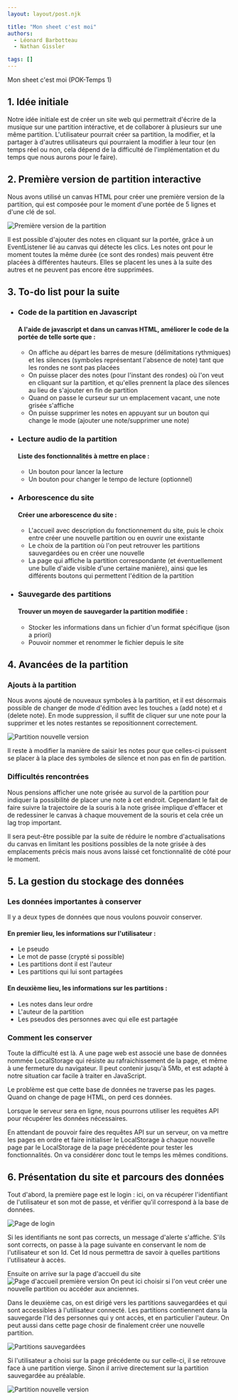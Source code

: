 ```yaml
---
layout: layout/post.njk

title: "Mon sheet c'est moi"
authors:
  - Léonard Barbotteau
  - Nathan Gissler

tags: []
---
```


<!-- début résumé -->

Mon sheet c'est moi (POK-Temps 1)

<!-- fin résumé -->

## 1. Idée initiale

Notre idée initiale est de créer un site web qui permettrait d'écrire de la musique sur une partition intéractive, et de collaborer à plusieurs sur une même partition. L'utilisateur pourrait créer sa partition, la modifier, et la partager à d'autres utilisateurs qui pourraient la modifier à leur tour (en temps réel ou non, cela dépend de la difficulté de l'implémentation et du temps que nous aurons pour le faire).

## 2. Première version de partition interactive

Nous avons utilisé un canvas HTML pour créer une première version de la partition, qui est composée pour le moment d'une portée de 5 lignes et d'une clé de sol.

![Première version de la partition](partition_premiere_version.png)

Il est possible d'ajouter des notes en cliquant sur la portée, grâce à un EventListener lié au canvas qui détecte les clics. Les notes ont pour le moment toutes la même durée (ce sont des rondes) mais peuvent être placées à différentes hauteurs. Elles se placent les unes à la suite des autres et ne peuvent pas encore être supprimées.

## 3. To-do list pour la suite

- ### Code de la partition en Javascript
  #### A l'aide de javascript et dans un canvas HTML, améliorer le code de la portée de telle sorte que :
    - On affiche au départ les barres de mesure (délimitations rythmiques) et les silences (symboles représentant l'absence de note) tant que les rondes ne sont pas placées
    - On puisse placer des notes (pour l'instant des rondes) où l'on veut en cliquant sur la partition, et qu'elles prennent la place des silences au lieu de s'ajouter en fin de partition
    - Quand on passe le curseur sur un emplacement vacant, une note grisée s'affiche
    - On puisse supprimer les notes en appuyant sur un bouton qui change le mode (ajouter une note/supprimer une note) 

- ### Lecture audio de la partition
  #### Liste des fonctionnalités à mettre en place :
    - Un bouton pour lancer la lecture
    - Un bouton pour changer le tempo de lecture (optionnel)

- ### Arborescence du site
  #### Créer une arborescence du site :
    - L'accueil avec description du fonctionnement du site, puis le choix entre créer une nouvelle partition ou en ouvrir une existante
    - Le choix de la partition où l'on peut retrouver les partitions sauvegardées ou en créer une nouvelle 
    - La page qui affiche la partition correspondante (et éventuellement une bulle d'aide visible d'une certaine manière), ainsi que les différents boutons qui permettent l'édition de la partition

- ### Sauvegarde des partitions
  #### Trouver un moyen de sauvegarder la partition modifiée :
    - Stocker les informations dans un fichier d'un format spécifique (json a priori)
    - Pouvoir nommer et renommer le fichier depuis le site

## 4. Avancées de la partition

### Ajouts à la partition

Nous avons ajouté de nouveaux symboles à la partition, et il est désormais possible de changer de mode d'édition avec les touches `a` (add note) et `d` (delete note). En mode suppression, il suffit de cliquer sur une note pour la supprimer et les notes restantes se repositionnent correctement.

![Partition nouvelle version](partition_nouvelle_version.png)

Il reste à modifier la manière de saisir les notes pour que celles-ci puissent se placer à la place des symboles de silence et non pas en fin de partition.

### Difficultés rencontrées

Nous pensions afficher une note grisée au survol de la partition pour indiquer la possibilité de placer une note à cet endroit. Cependant le fait de faire suivre la trajectoire de la souris à la note grisée implique d'effacer et de redessiner le canvas à chaque mouvement de la souris et cela crée un lag trop important.

Il sera peut-être possible par la suite de réduire le nombre d'actualisations du canvas en limitant les positions possibles de la note grisée à des emplacements précis mais nous avons laissé cet fonctionnalité de côté pour le moment.

## 5. La gestion du stockage des données

### Les données importantes à conserver 

Il y a deux types de données que nous voulons pouvoir conserver.
#### En premier lieu, les informations sur l'utilisateur :
  - Le pseudo
  - Le mot de passe (crypté si possible)
  - Les partitions dont il est l'auteur
  - Les partitions qui lui sont partagées

#### En deuxième lieu, les informations sur les partitions :
  - Les notes dans leur ordre
  - L'auteur de la partition
  - Les pseudos des personnes avec qui elle est partagée

### Comment les conserver

Toute la difficulté est là. A une page web est associé une base de données nommée LocalStorage qui résiste au rafraichissement de la page, et même à une fermeture du navigateur. Il peut contenir jusqu'à 5Mb, et est adapté à notre situation car facile à traiter en JavaScript. 

Le problème est que cette base de données ne traverse pas les pages. Quand on change de page HTML, on perd ces données.

Lorsque le serveur sera en ligne, nous pourrons utiliser les requëtes API pour récupérer les données nécessaires.

En attendant de pouvoir faire des requêtes API sur un serveur, on va mettre les pages en ordre et faire initialiser le LocalStorage à chaque nouvelle page par le LocalStorage de la page précédente pour tester les fonctionnalités. On va considérer donc tout le temps les mêmes conditions.

## 6. Présentation du site et parcours des données

Tout d'abord, la première page est le login : ici, on va récupérer l'identifiant de l'utilisateur et son mot de passe, et vérifier qu'il correspond à la base de données.

![Page de login](page_login.png)  

Si les identifiants ne sont pas corrects, un message d'alerte s'affiche. S'ils sont corrects, on passe à la page suivante en conservant le nom de l'utilisateur et son Id. Cet Id nous permettra de savoir à quelles partitions l'utilisateur à accès.

Ensuite on arrive sur la page d'accueil du site
![Page d'accueil première version](page_daccueil_premiere_version.png)
On peut ici choisir si l'on veut créer une nouvelle partition ou accéder aux anciennes.

Dans le deuxième cas, on est dirigé vers les partitions sauvegardées et qui sont accessibles à l'utilisateur connecté. Les partitions contiennent dans la sauvegarde l'Id des personnes qui y ont accès, et en particulier l'auteur. On peut aussi dans cette page chosir de finalement créer une nouvelle partition.

![Partitions sauvegardées](partitions_sauvegardees.png)

Si l'utilisateur a choisi sur la page précédente ou sur celle-ci, il se retrouve face à une partition vierge. Sinon il arrive directement sur la partition sauvegardée au préalable.

![Partition nouvelle version](partition_nouvelle_version.png)